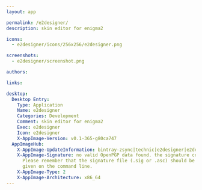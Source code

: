 ```yaml
---
layout: app

permalink: /e2designer/
description: skin editor for enigma2

icons:
  - e2designer/icons/256x256/e2designer.png

screenshots:
  - e2designer/screenshot.png

authors:

links:

desktop:
  Desktop Entry:
    Type: Application
    Name: e2designer
    Categories: Development
    Comment: skin editor for enigma2
    Exec: e2designer
    Icon: e2designer
    X-AppImage-Version: v0.1-365-g80ca747
  AppImageHub:
    X-AppImage-UpdateInformation: bintray-zsync|technic|e2designer|e2designer|e2designer-_latestVersion-x86_64.AppImage.zsync
    X-AppImage-Signature: no valid OpenPGP data found. the signature could not be verified.
      Please remember that the signature file (.sig or .asc) should be the first file
      given on the command line.
    X-AppImage-Type: 2
    X-AppImage-Architecture: x86_64
---
```

